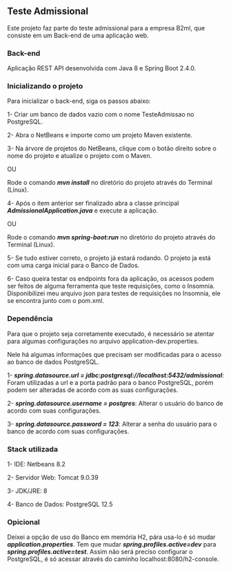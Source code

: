 ## Teste Admissional

Este projeto faz parte do teste admissional para a empresa B2ml, que consiste em um Back-end de uma aplicação web.

### Back-end

Aplicação REST API desenvolvida com Java 8 e Spring Boot 2.4.0.

### Inicializando o projeto

Para inicializar o back-end, siga os passos abaixo:

1- Criar um banco de dados vazio com o nome TesteAdmissao no PostgreSQL.

2- Abra o NetBeans e importe como um projeto Maven existente.

3- Na árvore de projetos do NetBeans, clique com o botão direito sobre o nome do projeto e atualize o projeto com o Maven.

   OU
   
   Rode o comando <b><i>mvn install</i></b> no diretório do projeto através do Terminal (Linux).

4- Após o item anterior ser finalizado abra a classe principal <b><i>AdmissionalApplication.java</i></b> e execute a aplicação.

   OU
   
   Rode o comando <b><i>mvn spring-boot:run</i></b> no diretório do projeto através do Terminal (Linux).

5- Se tudo estiver correto, o projeto já estará rodando.
   O projeto ja está com uma carga inicial para o Banco de Dados.

6- Caso queira testar os endpoints fora da aplicação, os acessos podem ser feitos de alguma ferramenta que teste requisições, como o Insomnia.
   Disponibilizei meu arquivo json para testes de requisições no Insomnia, ele se encontra junto com o pom.xml.

### Dependência

Para que o projeto seja corretamente executado, é necessário se atentar para algumas configurações no arquivo application-dev.properties.

Nele há algumas informações que precisam ser modificadas para o acesso ao banco de dados PostgreSQL.

1- <b><i>spring.datasource.url = jdbc:postgresql://localhost:5432/admissional</i></b>: Foram utilizadas a url e a porta padrão para o banco PostgreSQL, porém podem ser alteradas de acordo com as suas configurações.

2- <b><i>spring.datasource.username = postgres</i></b>: Alterar o usuário do banco de acordo com suas configurações.

3- <b><i>spring.datasource.password = 123</i></b>: Alterar a senha do usuário para o banco de acordo com suas configurações.

### Stack utilizada

1- IDE: Netbeans 8.2

2- Servidor Web: Tomcat 9.0.39

3- JDK/JRE: 8

4- Banco de Dados: PostgreSQL 12.5

### Opicional

Deixei a opção de uso do Banco em memória H2, pára usa-lo é só mudar <b><i>application.properties</i></b>. Tem que mudar <b><i>spring.profiles.active=dev</i></b> para <b><i>spring.profiles.active=test</i></b>.
Assim não será preciso configurar o PostgreSQL, é só acessar através do caminho localhost:8080/h2-console.
